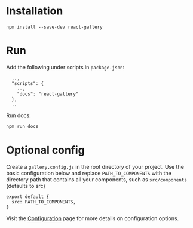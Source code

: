 # Installation
```
npm install --save-dev react-gallery
```

# Run
Add the following under scripts in `package.json`:
```
  ..,
  "scripts": {
    ..,
    "docs": "react-gallery"
  },
  ..
```
Run docs:
```
npm run docs
```

# Optional config
Create a `gallery.config.js` in the root directory of your project. Use the basic configuration below and replace `PATH_TO_COMPONENTS` with the directory path that contains all your components, such as `src/components` (defaults to src)
```
export default {
  src: PATH_TO_COMPONENTS,
}
```

Visit the [Configuration](/#/configuration) page for more details on configuration options.
